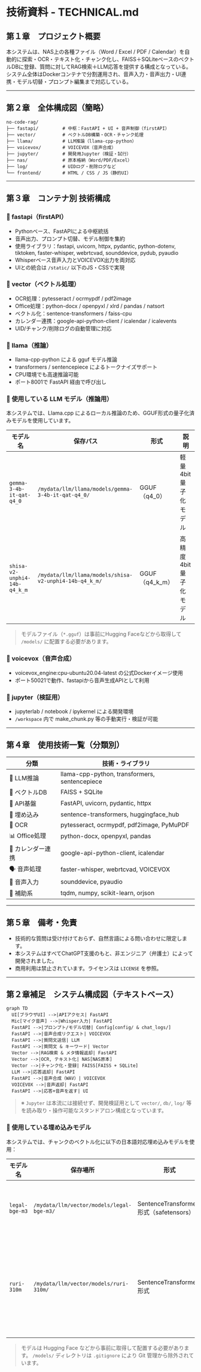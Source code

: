# 技術資料 - TECHNICAL.md

## 第１章　プロジェクト概要

本システムは、NAS上の各種ファイル（Word / Excel / PDF / Calendar）を自動的に探索・OCR・テキスト化・チャンク化し、FAISS＋SQLiteベースのベクトルDBに登録、質問に対してRAG検索＋LLM応答を提供する構成となっている。システム全体はDockerコンテナで分割運用され、音声入力・音声出力・UI連携・モデル切替・プロンプト編集まで対応している。

---

## 第２章　全体構成図（簡略）

```
no-code-rag/
├── fastapi/         # 中枢：FastAPI + UI + 音声制御（firstAPI）
├── vector/          # ベクトルDB構築・OCR・チャンク処理
├── llama/           # LLM推論（llama-cpp-python）
├── voicevox/        # VOICEVOX（音声合成）
├── jupyter/         # 開発用Jupyter（検証・試行）
├── nas/             # 原本格納（Word/PDF/Excel）
├── log/             # UIDログ・削除ログなど
└── frontend/        # HTML / CSS / JS（静的UI）
```

---

## 第３章　コンテナ別 技術構成

### 🔹 fastapi（firstAPI）

- Pythonベース、FastAPIによる中枢統括
- 音声出力、プロンプト切替、モデル制御を集約
- 使用ライブラリ：fastapi, uvicorn, httpx, pydantic, python-dotenv, tiktoken, faster-whisper, webrtcvad, sounddevice, pydub, pyaudio
- Whisperベース音声入力とVOICEVOX出力を両対応
- UIとの統合は `/static/` 以下のJS・CSSで実現

### 🔹 vector（ベクトル処理）

- OCR処理：pytesseract / ocrmypdf / pdf2image
- Office処理：python-docx / openpyxl / xlrd / pandas / natsort
- ベクトル化：sentence-transformers / faiss-cpu
- カレンダー連携：google-api-python-client / icalendar / icalevents
- UID/チャンク/削除ログの自動管理に対応

### 🔹 llama（推論）

- llama-cpp-python による gguf モデル推論
- transformers / sentencepiece によるトークナイズサポート
- CPU環境でも高速推論可能
- ポート8001で FastAPI 経由で呼び出し

### 🤖 使用している LLM モデル（推論用）

本システムでは、Llama.cpp によるローカル推論のため、GGUF形式の量子化済みモデルを使用しています。

| モデル名 | 保存パス | 形式 | 説明 |
|----------|----------|------|------|
| `gemma-3-4b-it-qat-q4_0` | `/mydata/llm/llama/models/gemma-3-4b-it-qat-q4_0/` | GGUF（q4_0） | 軽量4bit量子化モデル |
| `shisa-v2-unphi4-14b-q4_k_m` | `/mydata/llm/llama/models/shisa-v2-unphi4-14b-q4_k_m/` | GGUF（q4_k_m） | 高精度4bit量子化モデル |

> モデルファイル（`*.gguf`）は事前にHugging Faceなどから取得して `/models/` に配置する必要があります。

### 🔹 voicevox（音声合成）

- voicevox_engine:cpu-ubuntu20.04-latest の公式Dockerイメージ使用
- ポート50021で動作、fastapiから音声生成APIとして利用

### 🔹 jupyter（検証用）

- jupyterlab / notebook / ipykernel による開発環境
- `/workspace` 内で make_chunk.py 等の手動実行・検証が可能

---

## 第４章　使用技術一覧（分類別）

| 分類 | 技術・ライブラリ |
|------|------------------|
| 🧠 LLM推論 | llama-cpp-python, transformers, sentencepiece |
| 🔎 ベクトルDB | FAISS + SQLite |
| 🧪 API基盤 | FastAPI, uvicorn, pydantic, httpx |
| 🧠 埋め込み | sentence-transformers, huggingface_hub |
| 📄 OCR | pytesseract, ocrmypdf, pdf2image, PyMuPDF |
| 📊 Office処理 | python-docx, openpyxl, pandas |
| 📅 カレンダー連携 | google-api-python-client, icalendar |
| 🗣 音声処理 | faster-whisper, webrtcvad, VOICEVOX |
| 🎤 音声入力 | sounddevice, pyaudio |
| 📁 補助系 | tqdm, numpy, scikit-learn, orjson |

---

## 第５章　備考・免責

- 技術的な質問は受け付けておらず、自然言語による問い合わせに限定します。
- 本システムはすべてChatGPT支援のもと、非エンジニア（弁護士）によって開発されました。
- 商用利用は禁止されています。ライセンスは `LICENSE` を参照。

---

## 第２章補足　システム構成図（テキストベース）

```mermaid
graph TD
  UI[ブラウザUI] -->|APIアクセス| FastAPI
  Mic[マイク音声] -->|Whisper入力| FastAPI
  FastAPI -->|プロンプト/モデル切替| Config[config/ & chat_logs/]
  FastAPI -->|音声合成リクエスト| VOICEVOX
  FastAPI -->|質問文送信| LLM
  FastAPI -->|質問文 & キーワード| Vector
  Vector -->|RAG検索 & メタ情報返却| FastAPI
  Vector -->|OCR, テキスト化| NAS[NAS原本]
  Vector -->|チャンク化・登録| FAISS[FAISS + SQLite]
  LLM -->|応答返却| FastAPI
  FastAPI -->|音声合成（WAV）| VOICEVOX
  VOICEVOX -->|音声返却| FastAPI
  FastAPI -->|応答+音声を返す| UI
```

> ※ `Jupyter` は本流には接続せず、開発検証用として `vector/`, `db/`, `log/` 等を読み取り・操作可能なスタンドアロン構成となっています。

### 🧠 使用している埋め込みモデル

本システムでは、チャンクのベクトル化に以下の日本語対応埋め込みモデルを使用：

| モデル名 | 保存場所 | 形式 | 備考 |
|----------|----------|------|------|
| `legal-bge-m3` | `/mydata/llm/vector/models/legal-bge-m3/` | SentenceTransformers形式（safetensors） | 法務文書向け日本語モデル |
| `ruri-310m`    | `/mydata/llm/vector/models/ruri-310m/`    | SentenceTransformers形式 | 軽量・バックアップ用モデル（現在は未使用） |

> モデルは Hugging Face などから事前に取得して配置する必要があります。
> `/models/` ディレクトリは `.gitignore` により Git 管理から除外されています。
